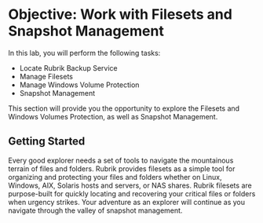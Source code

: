 # Objective: Work with Filesets and Snapshot Management

In this lab, you will perform the following tasks:

* Locate Rubrik Backup Service
* Manage Filesets 
* Manage Windows Volume Protection
* Snapshot Management

This section will provide you the opportunity to explore the Filesets and Windows Volumes Protection, as well as Snapshot Management.

## **Getting Started**

Every good explorer needs a set of tools to navigate the mountainous terrain of files and folders.  Rubrik provides filesets as a simple tool for organizing and protecting your files and folders whether on Linux, Windows, AIX, Solaris hosts and servers, or NAS shares. Rubrik filesets are purpose-built for quickly locating and recovering your critical files or folders when urgency strikes. Your adventure as an explorer will continue as you navigate through the valley of snapshot management.  


